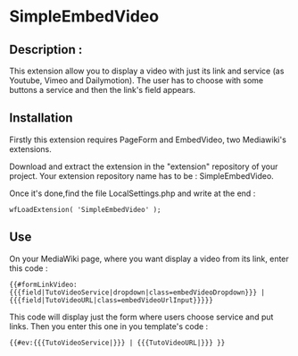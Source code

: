 # SimpleEmbedVideo

## Description : 
This extension allow you to display a video with just its link and service (as Youtube, Vimeo and Dailymotion).
The user has to choose with some buttons a service and then the link's field appears.
 

## Installation 

Firstly this extension requires PageForm and EmbedVideo, two Mediawiki's extensions. 

Download and extract the extension in the "extension" repository of your project. Your extension repository name has to be : SimpleEmbedVideo. 

Once it's done,find the file LocalSettings.php and write at the end :

	wfLoadExtension( 'SimpleEmbedVideo' );

## Use

On your MediaWiki page, where you want display a video from its link, enter this code :

	{{#formLinkVideo:{{{field|TutoVideoService|dropdown|class=embedVideoDropdown}}} | {{{field|TutoVideoURL|class=embedVideoUrlInput}}}}} 

This code will display just the form where users choose service and put links.
Then you enter this one in you template's code :

	{{#ev:{{{TutoVideoService|}}} | {{{TutoVideoURL|}}} }}
	 

	
